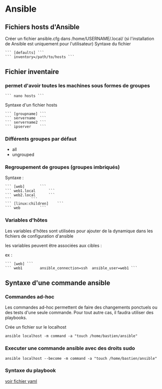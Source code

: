 

# Ansible

## Fichiers hosts d'Ansible

Créer un fichier ansible.cfg dans /home/USERNAME/.local/ (si l'installation de Ansible est uniquement pour l'utilisateur)
Syntaxe du fichier

    ``` [defaults] ```
    ``` inventory=/path/to/hosts ``` 


## Fichier inventaire 

### permet d'avoir toutes les machines sous formes de groupes  

    ``` nano hosts ```

Syntaxe d'un fichier hosts

    ``` [groupname]	``` 
    ``` servername	```
    ``` servername2	```
    ``` ipserver	```

### Différents groupes par défaut

- all
- ungrouped

### Regroupement de groupes (groupes imbriqués)

Syntaxe : 

    ``` [web]		```
    ``` web1.local		```
    ``` web2.local		```
    ```			```
    ``` [linux:children]	```
    ``` web			```

### Variables d'hôtes

Les variables d'hôtes sont utilisées pour ajouter de la dynamique dans les fichiers de configuration d'ansible

les variables peuvent être associées aux cibles : 

ex : 

	``` [web] ```
	``` web1		ansible_connection=ssh	ansible_user=web1 ``` 

## Syntaxe d'une commande ansible 

### Commandes ad-hoc 

Les commandes ad-hoc permettent de faire des changements ponctuels ou des tests d'une seule commande. Pour tout autre cas, il faudra utiliser des playbooks.

Crée un fichier sur le localhost

``` ansible localhost -m command -a "touch /home/bastien/ansible" ```

### Executer une commande ansible avec des droits sudo

``` ansible localhost --become -m command -a "touch /home/bastien/ansible" ``` 

### Syntaxe du playbook

[voir fichier yaml](/home/bastien/test.yml)

 
